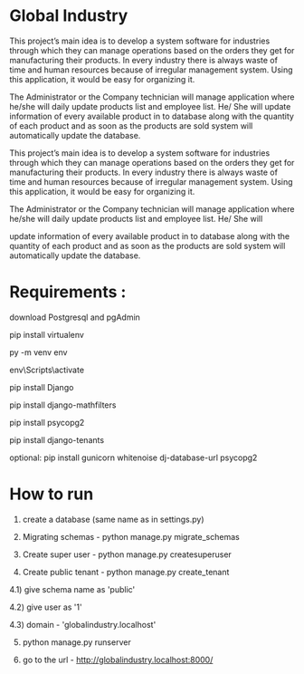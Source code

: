 # Global Industry

This project’s main idea is to develop a system software for industries
through which they can manage operations based on the orders they get for
manufacturing their products. In every industry there is always waste of
time and human resources because of irregular management system. Using
this application, it would be easy for organizing it.

The Administrator or the Company technician will manage application
where he/she will daily update products list and employee list. He/ She will
update information of every available product in to database along with the
quantity of each product and as soon as the products are sold system will
automatically update the database.

This project’s main idea is to develop a system software for industries
through which they can manage operations based on the orders they get for
manufacturing their products. In every industry there is always waste of
time and human resources because of irregular management system. Using
this application, it would be easy for organizing it.

The Administrator or the Company technician will manage application
where he/she will daily update products list and employee list. He/ She will

update information of every available product in to database along with the
quantity of each product and as soon as the products are sold system will
automatically update the database.

# Requirements : 

download Postgresql and pgAdmin

pip install virtualenv

py -m venv env

env\Scripts\activate

pip install Django

pip install django-mathfilters

pip install psycopg2

pip install django-tenants

optional:
pip install gunicorn whitenoise dj-database-url psycopg2

# How to run 

1. create a database (same name as in settings.py)

2. Migrating schemas - python manage.py migrate_schemas

3. Create super user -  python manage.py createsuperuser

4. Create public tenant - python manage.py create_tenant

4.1) give schema name as 'public'

4.2) give user as '1'

4.3) domain - 'globalindustry.localhost'

5. python manage.py runserver 

6. go to the url - http://globalindustry.localhost:8000/ 
